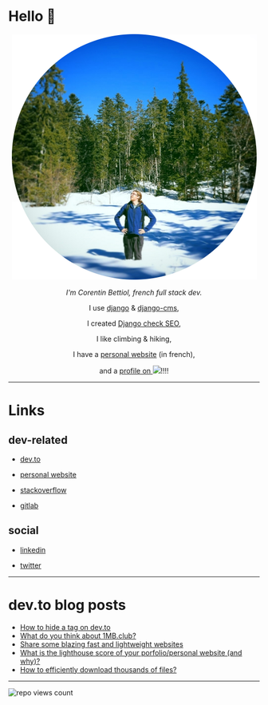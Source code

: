# Hello 👋

<div align="center">

<img src="https://raw.githubusercontent.com/corentinbettiol/corentinbettiol/master/src/avatar.png" />

<i>I'm Corentin Bettiol, french full stack dev.</i>

I use [django](https://github.com/django/django) & [django-cms](https://github.com/divio/django-cms),

I created [Django check SEO](https://github.com/kapt-labs/django-check-seo),

I like climbing & hiking,

I have a [personal website](https://l3m.in) (in french),

and a [profile on ![](https://up.l3m.in/file/1607031888.png)](https://spacehey.com/sodimel)!!!!

</div>

----

# Links

## dev-related

* [dev.to](https://dev.to/corentinbettiol)

* [personal website](https://l3m.in)

* [stackoverflow](https://stackoverflow.com/users/6813732/sodimel)

* [gitlab](https://gitlab.com/sodimel/)

## social

* [linkedin](https://www.linkedin.com/in/corentinbettiol)

* [twitter](https://twitter.com/sodimel)

----

# dev.to blog posts

<!-- BLOG-POST-LIST:START -->
- [How to hide a tag on dev.to](https://dev.to/corentinbettiol/how-to-hide-a-tag-on-dev-to-2fc8)
- [What do you think about 1MB.club?](https://dev.to/corentinbettiol/what-do-you-think-about-1mb-club-4fjn)
- [Share some blazing fast and lightweight websites](https://dev.to/corentinbettiol/share-some-blazing-fast-and-lightweight-websites-17g7)
- [What is the lighthouse score of your porfolio/personal website (and why)?](https://dev.to/corentinbettiol/what-is-the-lighthouse-score-of-your-porfolio-and-why-5h9f)
- [How to efficiently download thousands of files?](https://dev.to/corentinbettiol/how-to-efficiently-download-thousands-of-files-1ml3)
<!-- BLOG-POST-LIST:END -->


----

![repo views count](https://komarev.com/ghpvc/?username=corentinbettiol&color=brightgreen&style=flat-square)
